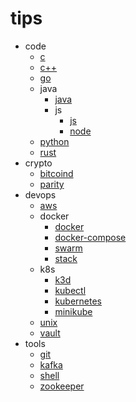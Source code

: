 # tips

- code
  - [c](code/c.md)
  - [c++](code/cpp.md)
  - [go](code/go.md)
  - java
    - [java](code/java/java.md)
    - js
      - [js](code/java/js/js.md)
      - [node](code/java/js/node.md)
  - [python](code/python.md)
  - [rust](code/rust.md)
- crypto
  - [bitcoind](crypto/bitcoind.md)
  - [parity](crypto/parity.md)
- devops
  - [aws](devops/aws.md)
  - docker
    - [docker](devops/docker.md)
    - [docker-compose](devops/docker/docker-compose.md)
    - [swarm](devops/docker/swarm.md)
    - [stack](devops/docker/stack.md)
  - k8s
    - [k3d](devops/k8s/k3d.md)
    - [kubectl](devops/k8s/kubectl.md)
    - [kubernetes](devops/k8s/kubernetes.md)
    - [minikube](devops/k8s/minikube.md)
  - [unix](devops/unix.md)
  - [vault](devops/vault.md)
- tools
  - [git](tools/git.md)
  - [kafka](tools/kafka.md)
  - [shell](tools/shell.md)
  - [zookeeper](tools/zookeeper.md)
